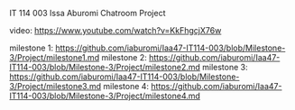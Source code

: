 IT 114 003
Issa Aburomi
Chatroom Project

video: https://www.youtube.com/watch?v=KkFhgcjX76w

milestone 1: https://github.com/iaburomi/Iaa47-IT114-003/blob/Milestone-3/Project/milestone1.md
milestone 2: https://github.com/iaburomi/Iaa47-IT114-003/blob/Milestone-3/Project/milestone2.md
milestone 3: https://github.com/iaburomi/Iaa47-IT114-003/blob/Milestone-3/Project/milestone3.md
milestone 4: https://github.com/iaburomi/Iaa47-IT114-003/blob/Milestone-3/Project/milestone4.md

